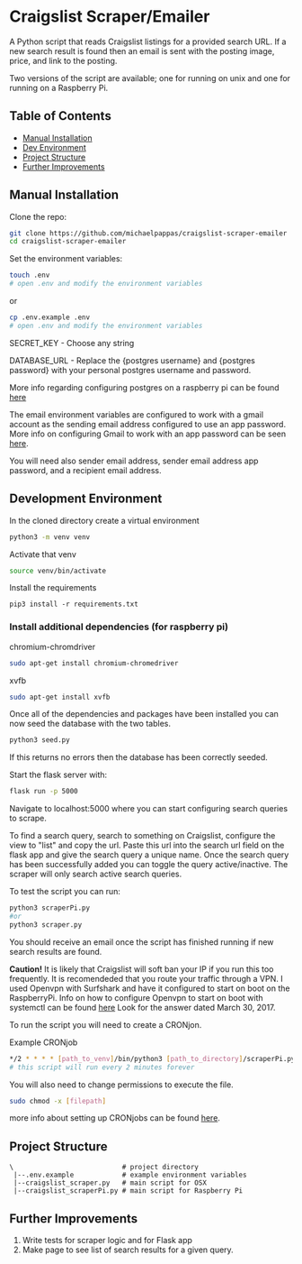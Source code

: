 # Craigslist Scraper/Emailer
A Python script that reads Craigslist listings for a provided search URL. If a new search result is found then an email is sent with the posting image, price, and link to the posting.

Two versions of the script are available; one for running on unix and one for running on a Raspberry Pi.


## Table of Contents
- [Manual Installation](#manual-installation)
- [Dev Environment](#development-environment)
- [Project Structure](#project-structure)
- [Further Improvements](#further-improvements)

## Manual Installation

Clone the repo:

```bash
git clone https://github.com/michaelpappas/craigslist-scraper-emailer
cd craigslist-scraper-emailer
```

Set the environment variables:
```bash
touch .env
# open .env and modify the environment variables
```
or
```bash
cp .env.example .env
# open .env and modify the environment variables
```
SECRET_KEY - Choose any string

DATABASE_URL - Replace the {postgres username} and {postgres password} with your personal postgres username and password.

More info regarding configuring postgres on a raspberry pi can be found [here](https://pimylifeup.com/raspberry-pi-postgresql/)

The email environment variables are configured to work with a gmail account as the sending email address configured to use an app password.
More info on configuring Gmail to work with an app password can be seen [here](https://support.google.com/accounts/answer/185833?hl=en).

You will need also sender email address, sender email address app password, and a recipient email address.


## Development Environment

In the cloned directory create a virtual environment
```bash
python3 -m venv venv
```

Activate that venv
```bash
source venv/bin/activate
```

Install the requirements
```
pip3 install -r requirements.txt
```

### Install additional dependencies (for raspberry pi)

chromium-chromdriver
```bash
sudo apt-get install chromium-chromedriver
```

xvfb
```bash
sudo apt-get install xvfb
```

Once all of the dependencies and packages have been installed you can now seed the database with the two tables.
```bash
python3 seed.py
```
If this returns no errors then the database has been correctly seeded.

Start the flask server with:
```bash
flask run -p 5000
```
Navigate to localhost:5000 where you can start configuring search queries to scrape.

To find a search query, search to something on Craigslist, configure the view to "list" and copy the url.
Paste this url into the search url field on the flask app and give the search query a unique name.
Once the search query has been successfully added you can toggle the query active/inactive.
The scraper will only search active search queries.

To test the script you can run:
```bash
python3 scraperPi.py
#or
python3 scraper.py
```
You should receive an email once the script has finished running if new search results are found.

**Caution!**
It is likely that Craigslist will soft ban your IP if you run this too frequently. It is recomendeded that you route your traffic through a VPN.
I used Openvpn with Surfshark and have it configured to start on boot on the RaspberryPi. Info on how to configure Openvpn to start on boot with systemctl can be found [here](https://askubuntu.com/questions/229800/how-to-auto-start-openvpn-client-on-ubuntu-cli/898437#898437?newreg=b08e700a6d814115b9c33628c7a05891) Look for the answer dated March 30, 2017.

To run the script you will need to create a CRONjon.

Example CRONjob
```bash
*/2 * * * * [path_to_venv]/bin/python3 [path_to_directory]/scraperPi.py
# this script will run every 2 minutes forever
```
You will also need to change permissions to execute the file.
```bash
sudo chmod -x [filepath]
```

more info about setting up CRONjobs can be found [here](https://crontab.guru/).

## Project Structure

```
\                           # project directory
 |--.env.example            # example environment variables
 |--craigslist_scraper.py   # main script for OSX
 |--craigslist_scraperPi.py # main script for Raspberry Pi
```

## Further Improvements

1. Write tests for scraper logic and for Flask app
2. Make page to see list of search results for a given query.










